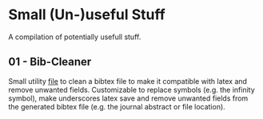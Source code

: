 ﻿# Small (Un-)useful Stuff

A compilation of potentially usefull stuff.

## 01 - Bib-Cleaner

Small utility [file](https://github.com/NiklasPauk/Small_Useful_Stuff/blob/main/01_Bibtex_Cleaner/bib_cleaner.py) to clean a bibtex file to make it compatible with latex and remove unwanted fields. Customizable to replace symbols (e.g. the infinity symbol), make underscores latex save and remove unwanted fields from the generated bibtex file (e.g. the journal abstract or file location).
